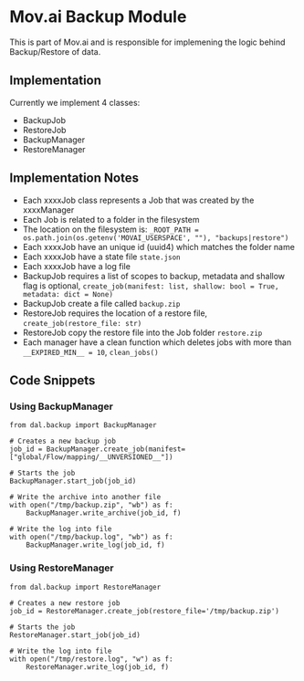 # Mov.ai Backup Module

This is part of Mov.ai and is responsible for implemening the logic behind Backup/Restore of data.

## Implementation

Currently we implement 4 classes:
- BackupJob
- RestoreJob
- BackupManager
- RestoreManager

## Implementation Notes

- Each xxxxJob class represents a Job that was created by the xxxxManager
- Each Job is related to a folder in the filesystem
- The location on the filesystem is: ```_ROOT_PATH = os.path.join(os.getenv('MOVAI_USERSPACE', ""), "backups|restore")```
- Each xxxxJob have an unique id (uuid4) which matches the folder name
- Each xxxxJob have a state file ```state.json```
- Each xxxxJob have a log file
- BackupJob requires a list of scopes to backup, metadata and shallow flag is optional, ```create_job(manifest: list, shallow: bool = True, metadata: dict = None)```
- BackupJob create a file called ```backup.zip```
- RestoreJob requires the location of a restore file, ```create_job(restore_file: str)```
- RestoreJob copy the restore file into the Job folder ```restore.zip```
- Each manager have a clean function which deletes jobs with more than ```__EXPIRED_MIN__ = 10```, ```clean_jobs()```

## Code Snippets

### Using BackupManager
```
from dal.backup import BackupManager

# Creates a new backup job
job_id = BackupManager.create_job(manifest=["global/Flow/mapping/__UNVERSIONED__"])

# Starts the job
BackupManager.start_job(job_id)

# Write the archive into another file
with open("/tmp/backup.zip", "wb") as f:
    BackupManager.write_archive(job_id, f)

# Write the log into file
with open("/tmp/backup.log", "wb") as f:
    BackupManager.write_log(job_id, f)
```

### Using RestoreManager
```
from dal.backup import RestoreManager

# Creates a new restore job
job_id = RestoreManager.create_job(restore_file='/tmp/backup.zip')

# Starts the job
RestoreManager.start_job(job_id)

# Write the log into file
with open("/tmp/restore.log", "w") as f:
    RestoreManager.write_log(job_id, f)
```
